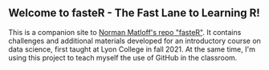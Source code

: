 ## Welcome to fasteR - The Fast Lane to Learning R!

This is a companion site to [Norman Matloff's repo "fasteR"](https://github.com/matloff/fasteR#faster-fast-lane-to-learning-r). It contains challenges and additional materials developed for an introductory course on data science, first taught at Lyon College in fall 2021. At the same time, I'm using this project to teach myself the use of GitHub in the classroom.

